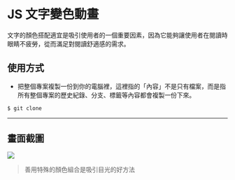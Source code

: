 # JS 文字變色動畫

文字的顏色搭配適宜是吸引使用者的一個重要因素，因為它能夠讓使用者在閱讀時眼睛不疲勞，從而滿足對閱讀舒適感的需求。

## 使用方式
- 把整個專案複製一份到你的電腦裡，這裡指的「內容」不是只有檔案，而是指所有整個專案的歷史紀錄、分支、標籤等內容都會複製一份下來。
```sh
$ git clone
```

----

## 畫面截圖
![](https://i.imgur.com/kBBtuae.gif)
> 善用特殊的顏色組合是吸引目光的好方法
